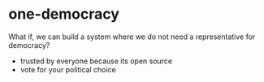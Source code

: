 # one-democracy
What if, we can build a system where we do not need a representative for democracy?
* trusted by everyone because its open source
* vote for your political choice
